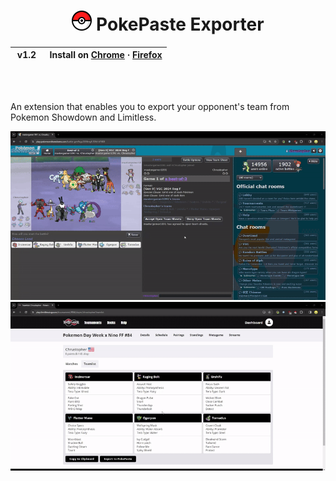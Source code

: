 <h1 align="center">
  <img src="icon.png" height="32" width="32">
  PokePaste Exporter
</h1>

<table align="center">
  <thead>
    <tr>
      <th align="center">&nbsp;v1.2&nbsp;</th>
      <th align="center">&nbsp;Install on <a href="https://chromewebstore.google.com/detail/pokepaste-exporter/eehioifimidcjcdlaehajhdeaekmmdne?hl=en&authuser=0)">Chrome</a> · <a href="https://addons.mozilla.org/en-US/firefox/addon/showdown-team-sheet-viewer/">Firefox</a></th>
    </tr>
  </thead>
</table>

<br />
<br />

An extension that enables you to export your opponent's team from Pokemon Showdown and Limitless.

![](showdowndemo.gif)
![](limitlessdemo.gif)
